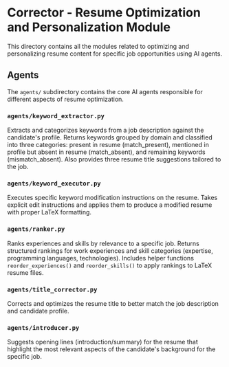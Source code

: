 # Corrector - Resume Optimization and Personalization Module

This directory contains all the modules related to optimizing and personalizing resume content for specific job opportunities using AI agents.

## Agents

The `agents/` subdirectory contains the core AI agents responsible for different aspects of resume optimization.

### **`agents/keyword_extractor.py`**

Extracts and categorizes keywords from a job description against the candidate's profile. Returns keywords grouped by domain and classified into three categories: present in resume (match_present), mentioned in profile but absent in resume (match_absent), and remaining keywords (mismatch_absent). Also provides three resume title suggestions tailored to the job.

### **`agents/keyword_executor.py`**

Executes specific keyword modification instructions on the resume. Takes explicit edit instructions and applies them to produce a modified resume with proper LaTeX formatting.

### **`agents/ranker.py`**

Ranks experiences and skills by relevance to a specific job. Returns structured rankings for work experiences and skill categories (expertise, programming languages, technologies). Includes helper functions `reorder_experiences()` and `reorder_skills()` to apply rankings to LaTeX resume files.

### **`agents/title_corrector.py`**

Corrects and optimizes the resume title to better match the job description and candidate profile.

### **`agents/introducer.py`**

Suggests opening lines (introduction/summary) for the resume that highlight the most relevant aspects of the candidate's background for the specific job.
